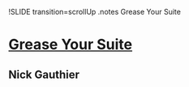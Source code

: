 !SLIDE transition=scrollUp
.notes Grease Your Suite

# [Grease Your Suite](http://speakerrate.com/talks/4399-grease-your-suite)
## Nick Gauthier
